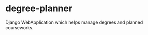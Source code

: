 
degree-planner
==============

Django WebApplication which helps manage degrees and planned courseworks.

